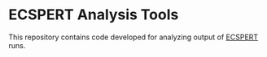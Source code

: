 # ECSPERT Analysis Tools

This repository contains code developed for analyzing output of [ECSPERT](https://github.com/myoung-space-science/ecspert) runs.

